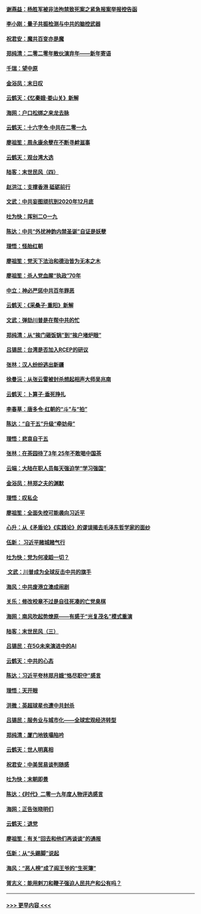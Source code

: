 #### [谢燕益：杨胜军被非法拘禁致死案之紧急报案举报控告函](../pages/nsc993/n11756134.md?t=12311111) 
#### [李小刚：量子共振检测与中共的脑控武器](../pages/nsc993/n11754518.md?t=12311111) 
#### [祝君安：魔共百变亦是魔](../pages/nsc993/n11754469.md?t=12311111) 
#### [郑纯清：二零二零年散伙演弃年——新年寄语](../pages/nsc993/n11754195.md?t=12311111) 
#### [千瑞：望中原](../pages/nsc993/n11754159.md?t=12311111) 
#### [金浴凤：末日叹](../pages/nsc993/n11752359.md?t=12311111) 
#### [云鹤天：《忆秦娥‧娄山关》新解](../pages/nsc993/n11752348.md?t=12311111) 
#### [海网：户口松绑之来龙去脉](../pages/nsc993/n11752328.md?t=12311111) 
#### [云鹤天：十六字令‧中共在二零一九](../pages/nsc993/n11752305.md?t=12311111) 
#### [廖祖笙：周永康余孽在不断寻衅滋事](../pages/nsc993/n11751013.md?t=12311111) 
#### [云鹤天：观台湾大选](../pages/nsc993/n11751007.md?t=12311111) 
#### [陆客：末世民风（四）](../pages/nsc993/n11749203.md?t=12311111) 
#### [赵洪江：支撑香港 砥砺前行](../pages/nsc993/n11748482.md?t=12311111) 
#### [文武：中共妄图顽抗到2020年12月底](../pages/nsc993/n11748446.md?t=12311111) 
#### [吐为快：挥别二O一九](../pages/nsc993/n11748411.md?t=12311111) 
#### [陈达：中共“外扰神韵内禁圣诞”自证是妖孽](../pages/nsc993/n11748226.md?t=12311111) 
#### [理悟：怪胎红朝](../pages/nsc993/n11748206.md?t=12311111) 
#### [廖祖笙：党天下法治和德治皆为无本之木](../pages/nsc993/n11748135.md?t=12311111) 
#### [廖祖笙：杀人党血腥“执政”70年](../pages/nsc993/n11745144.md?t=12311111) 
#### [中立：神必严惩中共百年罪恶](../pages/nsc993/n11744970.md?t=12311111) 
#### [云鹤天：《采桑子‧重阳》新解](../pages/nsc993/n11744948.md?t=12311111) 
#### [文武：弹劾川普是在帮中共的忙](../pages/nsc993/n11744758.md?t=12311111) 
#### [郑纯清：从“挨门砸饭锅”到“挨户堵炉眼”](../pages/nsc993/n11744745.md?t=12311111) 
#### [吕锡民：台湾是否加入RCEP的研议](../pages/nsc993/n11744701.md?t=12311111) 
#### [张林：汉人纷纷逃出新疆](../pages/nsc993/n11743530.md?t=12311111) 
#### [徐曼沅：从张云雷被封杀想起相声大师吴兆南](../pages/nsc993/n11741816.md?t=12311111) 
#### [云鹤天：卜算子‧垂死挣扎](../pages/nsc993/n11739956.md?t=12311111) 
#### [李春草：唐多令‧红朝的“斗”与“拍”](../pages/nsc993/n11739830.md?t=12311111) 
#### [陈达：“自干五”升级“牵妨母”](../pages/nsc993/n11739724.md?t=12311111) 
#### [理悟：悲哀自干五](../pages/nsc993/n11739547.md?t=12311111) 
#### [张林：在茶园待了3年 25年不敢喝中国茶](../pages/nsc993/n11739240.md?t=12311111) 
#### [云端：大陆在职人员每天强迫学“学习强国”](../pages/nsc993/n11738735.md?t=12311111) 
#### [金浴凤：林郑之夫的渊默](../pages/nsc993/n11737735.md?t=12311111) 
#### [理悟：叹私企](../pages/nsc993/n11737715.md?t=12311111) 
#### [廖祖笙：全面失控可能袭向习近平](../pages/nsc993/n11737704.md?t=12311111) 
#### [心升：从《矛盾论》《实践论》的谬误揭去毛泽东哲学家的面纱](../pages/nsc993/n11736962.md?t=12311111) 
#### [伍新： 习近平赌城赌气行](../pages/nsc993/n11736929.md?t=12311111) 
#### [吐为快：党为何凌蹈一切？](../pages/nsc993/n11736915.md?t=12311111) 
#### [ 文武：川普成为全球反击中共的旗手](../pages/nsc993/n11736882.md?t=12311111) 
#### [海风：中共废港立澳成闹剧](../pages/nsc993/n11735857.md?t=12311111) 
#### [关乐：修改校章不过是自往死凑的亡党臭棋](../pages/nsc993/n11735097.md?t=12311111) 
#### [海网：南风吹起势燎原——有感于“光复茂名”模式重演](../pages/nsc993/n11732308.md?t=12311111) 
#### [陆客：末世民风（三）](../pages/nsc993/n11732211.md?t=12311111) 
#### [吕锡民：在5G未来演进中的AI](../pages/nsc993/n11730010.md?t=12311111) 
#### [云鹤天：中共的心态](../pages/nsc993/n11729906.md?t=12311111) 
#### [陈达：习近平夸林郑月娥“恪尽职守”感言](../pages/nsc993/n11729881.md?t=12311111) 
#### [理悟：天开眼](../pages/nsc993/n11729699.md?t=12311111) 
#### [洪微：英超球星也遭中共封杀](../pages/nsc993/n11727243.md?t=12311111) 
#### [吕锡民：服务业与城市化——全球宏观经济转型](../pages/nsc993/n11725845.md?t=12311111) 
#### [郑纯清：厦门地铁塌陷吟](../pages/nsc993/n11725813.md?t=12311111) 
#### [云鹤天：世人明真相](../pages/nsc993/n11725621.md?t=12311111) 
#### [祝君安：中美贸易谈判随感](../pages/nsc993/n11725609.md?t=12311111) 
#### [吐为快：末朝即景](../pages/nsc993/n11723365.md?t=12311111) 
#### [陈达：《时代》二零一九年度人物评选感言](../pages/nsc993/n11723337.md?t=12311111) 
#### [海网：正告张晓明们](../pages/nsc993/n11723228.md?t=12311111) 
#### [云鹤天：退党](../pages/nsc993/n11723056.md?t=12311111) 
#### [廖祖笙：有关“回去和他们再谈谈”的通报](../pages/nsc993/n11722442.md?t=12311111) 
#### [伍新：从“头踢脚”说起](../pages/nsc993/n11722429.md?t=12311111) 
#### [海风：“恶人榜”成了阎王爷的“生死簿”](../pages/nsc993/n11722272.md?t=12311111) 
#### [胥志义：能用剌刀和鞭子强迫人民共产和公有吗？](../pages/nsc993/n11720569.md?t=12311111) 

----
#### [ >>> 更早内容 <<< ](../indexes/nsc993-earlier.md)
